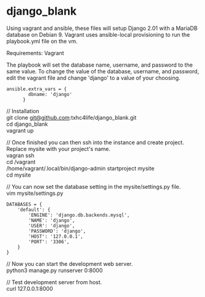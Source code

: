 # django_blank
Using vagrant and ansible, these files will setup Django 2.01 with a MariaDB database on Debian 9. Vagrant uses ansible-local provisioning to  run the playbook.yml file on the vm.

Requirements: Vagrant

The playbook will set the database name, username, and password to the same value. To change the value of the database, username, and password, edit the vagrant file and change 'django' to a value of your choosing.   

```
ansible.extra_vars = {  
        dbname: 'django'  
      }
```

// Installation  
git clone git@github.com:txhc4life/django_blank.git  
cd django_blank  
vagrant up  

// Once finished you can then ssh into the instance and create project. Replace mysite with your project's name.  
vagran ssh   
cd /vagrant  
/home/vagrant/.local/bin/django-admin startproject mysite  
cd mysite  

// You can now set the database setting in the mysite/settings.py file.  
vim mysite/settings.py

```  
DATABASES = {
    'default': {  
        'ENGINE': 'django.db.backends.mysql',  
        'NAME': 'django',  
        'USER': 'django',  
        'PASSWORD': 'django',  
        'HOST': '127.0.0.1',  
        'PORT': '3306',  
    }  
} 
``` 

// Now you can start the development web server.  
python3 manage.py runserver 0:8000    

// Test development server from host.  
curl 127.0.0.1:8000  
